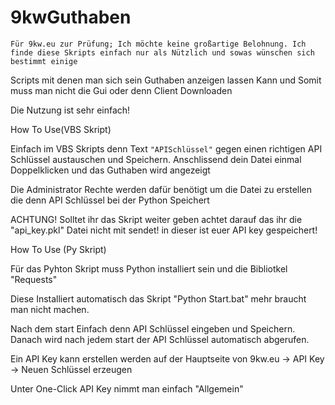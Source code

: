 # 9kwGuthaben
``Für 9kw.eu zur Prüfung; Ich möchte keine großartige Belohnung. Ich finde diese Skripts einfach nur als Nützlich und sowas wünschen sich bestimmt einige``

Scripts mit denen man sich sein Guthaben anzeigen lassen Kann und Somit muss man nicht die Gui oder denn Client Downloaden

Die Nutzung ist sehr einfach!

How To Use(VBS Skript)

Einfach im VBS Skripts denn Text ``"APISchlüssel"`` gegen einen richtigen API Schlüssel austauschen
und Speichern. Anschlissend dein Datei einmal Doppelklicken und das Guthaben wird angezeigt

Die Administrator Rechte werden dafür benötigt um die Datei zu erstellen die denn API Schlüssel bei der Python Speichert

ACHTUNG!
Solltet ihr das Skript weiter geben achtet darauf das ihr die "api_key.pkl" Datei nicht mit sendet! in dieser ist euer API key gespeichert!


How To Use (Py Skript)

Für das Pyhton Skript muss Python installiert sein und die Bibliotkel "Requests"

Diese Installiert automatisch das Skript "Python Start.bat" mehr braucht man nicht machen.

Nach dem start Einfach denn API Schlüssel eingeben und Speichern.
Danach wird nach jedem start der API Schlüssel automatisch abgerufen.


Ein API Key kann erstellen werden auf der Hauptseite von 
9kw.eu -> API Key -> Neuen Schlüssel erzeugen

Unter One-Click API Key nimmt man einfach "Allgemein"
